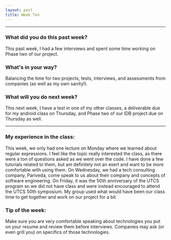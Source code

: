 ```yaml
---
layout: post
title: Week Ten
---
```


---

### What did you do this past week?
This past week, I had a few interviews and spent some time working on Phase two of our project.

### What's in your way?
Balancing the time for two projects, tests, interviews, and assessments from companies (as well as my own sanity!).

### What will you do next week?
This next week, I have a test in one of my other classes, a deliverable due for my android class on Thursday, and Phase two of our IDB project due on Thursday as well.

---

### My experience in the class:
This week, we only had one lecture on Monday where we learned about regular expressions. I feel like the topic really interested the class, as there were a ton of questions asked as we went over the code. I have done a few tutorials related to them, but am definitely not an exert and want to be more comfortable with using them. On Wednesday, we had a tech consulting company, Pariveda, come speak to us about their company and concepts of software engineering. On Friday, it was the 50th anniversary of the UTCS program so we did not have class and were instead encouraged to attend the UTCS 50th symposium. My group used what would have been our class time to get together and work on our project for a bit. 

### Tip of the week:
Make sure you are very comfortable speaking about technologies you put on your resume and review them before interviews. Companies may ask (or even grill you) on specifics of those technologies. 
